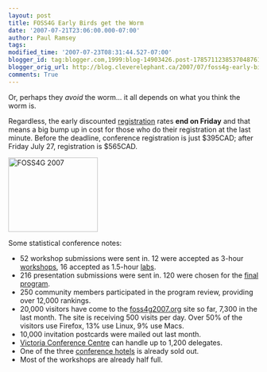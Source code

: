 ```yaml
---
layout: post
title: FOSS4G Early Birds get the Worm
date: '2007-07-21T23:06:00.000-07:00'
author: Paul Ramsey
tags: 
modified_time: '2007-07-23T08:31:44.527-07:00'
blogger_id: tag:blogger.com,1999:blog-14903426.post-1785711238537048761
blogger_orig_url: http://blog.cleverelephant.ca/2007/07/foss4g-early-birds-get-worm.html
comments: True
---
```


Or, perhaps they *avoid* the worm... it all depends on what you think the worm is.

Regardless, the early discounted [registration](http://2007.foss4g.org/register/) rates **end on Friday** and that means a big bump up in cost for those who do their registration at the last minute. Before the deadline, conference registration is just $395CAD; after Friday July 27, registration is $565CAD.

<img src="http://2007.foss4g.org/img/foss4g.gif" width="180" height="150" border="0" alt="FOSS4G 2007" />

Some statistical conference notes:

* 52 workshop submissions were sent in. 12 were accepted as 3-hour [workshops](http://2007.foss4g.org/workshops/), 16 accepted as 1.5-hour [labs](http://2007.foss4g.org/labs/).
* 216 presentation submissions were sent in. 120 were chosen for the [final program](http://2007.foss4g.org/presentations/html.php).
* 250 community members participated in the program review, providing over 12,000 rankings.
* 20,000 visitors have come to the [foss4g2007.org](http://2007.foss4g.org/) site so far, 7,300 in the last month. The site is receiving 500 visits per day.  Over 50% of the visitors use Firefox, 13% use Linux, 9% use Macs.
* 10,000 invitation postcards were mailed out last month.
* [Victoria Conference Centre](http://victoriaconference.com/) can handle up to 1,200 delegates.
* One of the three [conference hotels](http://2007.foss4g.org/accommodations/#conference) is already sold out.
* Most of the workshops are already half full.

